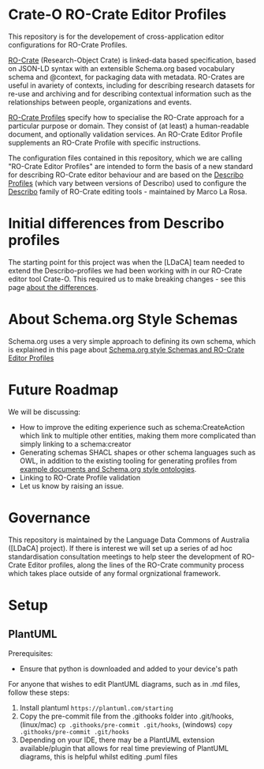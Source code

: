 # Crate-O RO-Crate Editor Profiles

This repository is for the developement of cross-application editor configurations for RO-Crate Profiles.

[RO-Crate] (Research-Object Crate) is linked-data based specification, based on JSON-LD syntax with an extensible Schema.org based vocabulary schema and @context, for packaging data with metadata. RO-Crates are useful in avariety of contexts, including for describing research datasets for re-use and archiving and for describing contextual information such as the relationships between people, organizations and events.

[RO-Crate Profiles] specify how to specialise the RO-Crate approach for a particular purpose or domain. They consist of (at least) a human-readable document, and optionally validation services. An RO-Crate Editor Profile supplements an RO-Crate Profile with specific instructions. 

The configuration files contained in this repository, which we are calling "RO-Crate Editor Profiles" are intended to form the basis of a new standard for describing RO-Crate editor behaviour and are based on the [Describo Profiles] (which vary between versions of Describo) used to configure the [Describo] family of RO-Crate editing tools - maintained by Marco La Rosa.


# Initial differences from Describo profiles

The starting point for this project was when the [LDaCA] team needed to extend the Describo-profiles we had been working with in our RO-Crate editor tool Crate-O. This required us to make breaking changes - see this page [about the differences](docs/describo-diffs.md).

# About Schema.org Style Schemas

Schema.org uses a very simple approach to defining its own schema, which is explained in this page about [Schema.org style Schemas and RO-Crate Editor Profiles](./docs/soss-pofiles.md)


# Future Roadmap

We will be discussing:

- How to improve the editing experience such as schema:CreateAction which link to multiple other entities, making them more complicated than simply linking to a schema:creator
- Generating schemas SHACL shapes or other schema languages such as OWL, in addition to the existing tooling for generating profiles from [example documents and Schema.org style ontologies](./docs/soss-pofiles.md). 
- Linking to RO-Crate Profile validation
- Let us know by raising an issue.


# Governance 

This repository is maintained by the Language Data Commons of Australia ([LDaCA] project). If there is interest we will set up a series of ad hoc standardisation consultation meetings to help steer the development of RO-Crate Editor profiles, along the lines of the RO-Crate community process which takes place outside of any formal orgnizational framework.


[RO-Crate]: https://www.researchobject.org/ro-crate/
[RO-Crate Profiles]: https://github.com/ResearchObject/ro-crate/blob/master/docs/1.2-DRAFT/profiles.md
[Describo]: https://describo.github.io/
[Describo Profiles]: https://github.com/describo/profiles/tree/master

# Setup
## PlantUML
Prerequisites: 
* Ensure that python is downloaded and added to your device's path 

For anyone that wishes to edit PlantUML diagrams, such as in .md files, follow these steps: <br>
1. Install plantuml `https://plantuml.com/starting`
2. Copy the pre-commit file from the .githooks folder into .git/hooks, (linux/mac) `cp .githooks/pre-commit .git/hooks`, (windows) `copy .githooks/pre-commit .git/hooks`
3. Depending on your IDE, there may be a PlantUML extension available/plugin that allows for real time previewing of PlantUML diagrams, this is helpful whilst editing .puml files